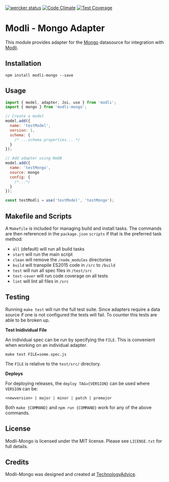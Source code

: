[![wercker status](https://app.wercker.com/status/965720bdeb6427fcccf0323da755240b/s/master "wercker status")](https://app.wercker.com/project/bykey/965720bdeb6427fcccf0323da755240b)
[![Code Climate](https://codeclimate.com/github/node-modli/modli-mongo/badges/gpa.svg)](https://codeclimate.com/github/node-modli/modli-mongo)
[![Test Coverage](https://codeclimate.com/github/node-modli/modli-mongo/badges/coverage.svg)](https://codeclimate.com/github/node-modli/modli-mongo/coverage)

# Modli - Mongo Adapter

This module provides adapter for the [Mongo](https://www.mongodb.com)
datasource for integration with [Modli](https://github.com/node-modli).

## Installation

```
npm install modli-mongo --save
```

## Usage

```javascript
import { model, adapter, Joi, use } from 'modli';
import { mongo } from 'modli-mongo';

// Create a model
model.add({
  name: 'testModel',
  version: 1,
  schema: {
    /* ...schema properties... */
  }
});

// Add adapter using NeDB
model.add({
  name: 'testMongo',
  source: mongo
  config: {
    /*...*/
  }
});

const testModli = use('testModel', 'testMongo');
```

## Makefile and Scripts

A `Makefile` is included for managing build and install tasks. The commands are
then referenced in the `package.json` `scripts` if that is the preferred
task method:

* `all` (default) will run all build tasks
* `start` will run the main script
* `clean` will remove the `/node_modules` directories
* `build` will transpile ES2015 code in `/src` to `/build`
* `test` will run all spec files in `/test/src`
* `test-cover` will run code coverage on all tests
* `lint` will lint all files in `/src`

## Testing

Running `make test` will run the full test suite. Since adapters require a data
source if one is not configured the tests will fail. To counter this tests are
able to be broken up.

**Test Inidividual File**

An individual spec can be run by specifying the `FILE`. This is convenient when
working on an individual adapter.

```
make test FILE=some.spec.js
```

The `FILE` is relative to the `test/src/` directory.

**Deploys**

For deploying releases, the `deploy TAG={VERSION}` can be used where `VERSION` can be:

```
<newversion> | major | minor | patch | premajor
```

Both `make {COMMAND}` and `npm run {COMMAND}` work for any of the above commands.

## License

Modli-Mongo is licensed under the MIT license. Please see `LICENSE.txt` for full details.

## Credits

Modli-Mongo was designed and created at [TechnologyAdvice](http://www.technologyadvice.com).